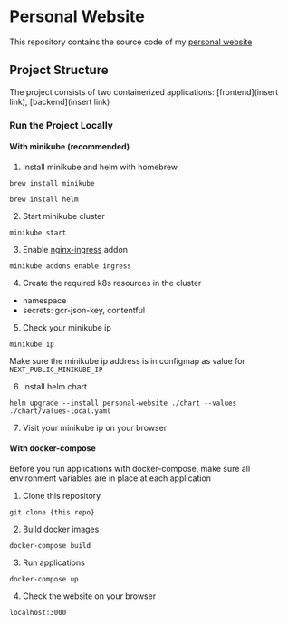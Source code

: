 # Personal Website
  This repository contains the source code of my [personal website](https://www.yunjaeoh.com)



##  Project Structure
  The project consists of two containerized applications: [frontend](insert link), [backend](insert link)

### Run the Project Locally 

#### With minikube (recommended)

1. Install minikube and helm with homebrew

  `brew install minikube`

  `brew install helm`


2. Start minikube cluster

  `minikube start`
  

3. Enable [nginx-ingress](https://kubernetes.github.io/ingress-nginx/) addon

  `minikube addons enable ingress`


4. Create the required k8s resources in the cluster
  - namespace
  - secrets: gcr-json-key, contentful


5. Check your minikube ip

  `minikube ip`

  Make sure the minikube ip address is in configmap as value for `NEXT_PUBLIC_MINIKUBE_IP`



6. Install helm chart

  `helm upgrade --install personal-website ./chart --values ./chart/values-local.yaml`


7. Visit your minikube ip on your browser


#### With docker-compose

Before you run applications with docker-compose, make sure all environment variables are in place at each application

1. Clone this repository

  `git clone {this repo}`

2. Build docker images

  `docker-compose build`

3. Run applications

  `docker-compose up`

4. Check the website on your browser

  `localhost:3000`

